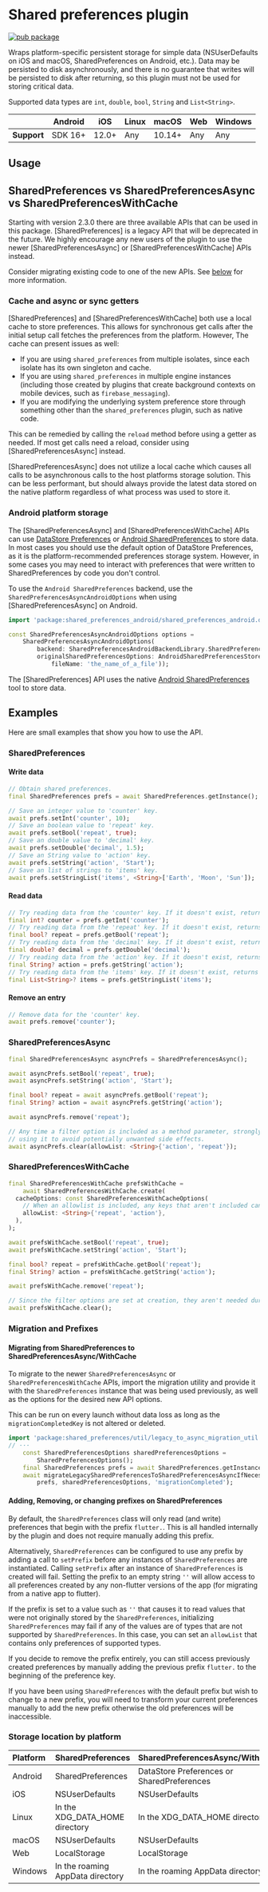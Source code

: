 # Shared preferences plugin
<?code-excerpt path-base="example/lib"?>

[![pub package](https://img.shields.io/pub/v/shared_preferences.svg)](https://pub.dev/packages/shared_preferences)

Wraps platform-specific persistent storage for simple data
(NSUserDefaults on iOS and macOS, SharedPreferences on Android, etc.).
Data may be persisted to disk asynchronously,
and there is no guarantee that writes will be persisted to disk after
returning, so this plugin must not be used for storing critical data.

Supported data types are `int`, `double`, `bool`, `String` and `List<String>`.

|             | Android | iOS   | Linux | macOS  | Web | Windows     |
|-------------|---------|-------|-------|--------|-----|-------------|
| **Support** | SDK 16+ | 12.0+ | Any   | 10.14+ | Any | Any         |

## Usage

## SharedPreferences vs SharedPreferencesAsync vs SharedPreferencesWithCache

Starting with version 2.3.0 there are three available APIs that can be used in this package.
[SharedPreferences] is a legacy API that will be deprecated in the future. We highly encourage
any new users of the plugin to use the newer [SharedPreferencesAsync] or [SharedPreferencesWithCache] 
APIs instead.

Consider migrating existing code to one of the new APIs. See [below](#migrating-from-sharedpreferences-to-sharedpreferencesasyncwithcache) 
for more information. 

### Cache and async or sync getters

[SharedPreferences] and [SharedPreferencesWithCache] both use a local cache to store preferences.
This allows for synchronous get calls after the initial setup call fetches the preferences from the platform.
However, The cache can present issues as well:

- If you are using `shared_preferences` from multiple isolates, since each
  isolate has its own singleton and cache.
- If you are using `shared_preferences` in multiple engine instances (including
  those created by plugins that create background contexts on mobile devices,
  such as `firebase_messaging`).
- If you are modifying the underlying system preference store through something
  other than the `shared_preferences` plugin, such as native code.

This can be remedied by calling the `reload` method before using a getter as needed. 
If most get calls need a reload, consider using [SharedPreferencesAsync] instead.

[SharedPreferencesAsync] does not utilize a local cache which causes all calls to be asynchronous
calls to the host platforms storage solution. This can be less performant, but should always provide the
latest data stored on the native platform regardless of what process was used to store it.

### Android platform storage

The [SharedPreferencesAsync] and [SharedPreferencesWithCache] APIs can use [DataStore Preferences](https://developer.android.com/topic/libraries/architecture/datastore) or [Android SharedPreferences](https://developer.android.com/reference/android/content/SharedPreferences) to store data.
In most cases you should use the default option of DataStore Preferences, as it is the platform-recommended preferences storage system. 
However, in some cases you may need to interact with preferences that were written to SharedPreferences by code you don't control.

To use the `Android SharedPreferences` backend, use the `SharedPreferencesAsyncAndroidOptions` when using [SharedPreferencesAsync] on Android.
<?code-excerpt "readme_excerpts.dart (Android_Options1)"?>
```dart
import 'package:shared_preferences_android/shared_preferences_android.dart';
```
<?code-excerpt "readme_excerpts.dart (Android_Options2)"?>
```dart
const SharedPreferencesAsyncAndroidOptions options =
    SharedPreferencesAsyncAndroidOptions(
        backend: SharedPreferencesAndroidBackendLibrary.SharedPreferences,
        originalSharedPreferencesOptions: AndroidSharedPreferencesStoreOptions(
            fileName: 'the_name_of_a_file'));
```

The [SharedPreferences] API uses the native [Android SharedPreferences](https://developer.android.com/reference/android/content/SharedPreferences) tool to store data.

## Examples
Here are small examples that show you how to use the API.

### SharedPreferences

#### Write data
<?code-excerpt "readme_excerpts.dart (Write)"?>
```dart
// Obtain shared preferences.
final SharedPreferences prefs = await SharedPreferences.getInstance();

// Save an integer value to 'counter' key.
await prefs.setInt('counter', 10);
// Save an boolean value to 'repeat' key.
await prefs.setBool('repeat', true);
// Save an double value to 'decimal' key.
await prefs.setDouble('decimal', 1.5);
// Save an String value to 'action' key.
await prefs.setString('action', 'Start');
// Save an list of strings to 'items' key.
await prefs.setStringList('items', <String>['Earth', 'Moon', 'Sun']);
```

#### Read data
<?code-excerpt "readme_excerpts.dart (Read)"?>
```dart
// Try reading data from the 'counter' key. If it doesn't exist, returns null.
final int? counter = prefs.getInt('counter');
// Try reading data from the 'repeat' key. If it doesn't exist, returns null.
final bool? repeat = prefs.getBool('repeat');
// Try reading data from the 'decimal' key. If it doesn't exist, returns null.
final double? decimal = prefs.getDouble('decimal');
// Try reading data from the 'action' key. If it doesn't exist, returns null.
final String? action = prefs.getString('action');
// Try reading data from the 'items' key. If it doesn't exist, returns null.
final List<String>? items = prefs.getStringList('items');
```

#### Remove an entry
<?code-excerpt "readme_excerpts.dart (Clear)"?>
```dart
// Remove data for the 'counter' key.
await prefs.remove('counter');
```

### SharedPreferencesAsync
<?code-excerpt "readme_excerpts.dart (Async)"?>
```dart
final SharedPreferencesAsync asyncPrefs = SharedPreferencesAsync();

await asyncPrefs.setBool('repeat', true);
await asyncPrefs.setString('action', 'Start');

final bool? repeat = await asyncPrefs.getBool('repeat');
final String? action = await asyncPrefs.getString('action');

await asyncPrefs.remove('repeat');

// Any time a filter option is included as a method parameter, strongly consider
// using it to avoid potentially unwanted side effects.
await asyncPrefs.clear(allowList: <String>{'action', 'repeat'});
```

### SharedPreferencesWithCache
<?code-excerpt "readme_excerpts.dart (WithCache)"?>
```dart
final SharedPreferencesWithCache prefsWithCache =
    await SharedPreferencesWithCache.create(
  cacheOptions: const SharedPreferencesWithCacheOptions(
    // When an allowlist is included, any keys that aren't included cannot be used.
    allowList: <String>{'repeat', 'action'},
  ),
);

await prefsWithCache.setBool('repeat', true);
await prefsWithCache.setString('action', 'Start');

final bool? repeat = prefsWithCache.getBool('repeat');
final String? action = prefsWithCache.getString('action');

await prefsWithCache.remove('repeat');

// Since the filter options are set at creation, they aren't needed during clear.
await prefsWithCache.clear();
```


### Migration and Prefixes

#### Migrating from SharedPreferences to SharedPreferencesAsync/WithCache

To migrate to the newer `SharedPreferencesAsync` or `SharedPreferencesWithCache` APIs, 
import the migration utility and provide it with the `SharedPreferences` instance that 
was being used previously, as well as the options for the desired new API options.

This can be run on every launch without data loss as long as the `migrationCompletedKey` is not altered or deleted.

<?code-excerpt "main.dart (migrate)"?>
```dart
import 'package:shared_preferences/util/legacy_to_async_migration_util.dart';
// ···
    const SharedPreferencesOptions sharedPreferencesOptions =
        SharedPreferencesOptions();
    final SharedPreferences prefs = await SharedPreferences.getInstance();
    await migrateLegacySharedPreferencesToSharedPreferencesAsyncIfNecessary(
        prefs, sharedPreferencesOptions, 'migrationCompleted');
```

#### Adding, Removing, or changing prefixes on SharedPreferences

By default, the `SharedPreferences` class will only read (and write) preferences
that begin with the prefix `flutter.`. This is all handled internally by the plugin
and does not require manually adding this prefix.

Alternatively, `SharedPreferences` can be configured to use any prefix by adding 
a call to `setPrefix` before any instances of `SharedPreferences` are instantiated.
Calling `setPrefix` after an instance of `SharedPreferences` is  created will fail.
Setting the prefix to an empty string `''` will allow access to all preferences created
by any non-flutter versions of the app (for migrating from a native app to flutter).

If the prefix is set to a value such as `''` that causes it to read values that were 
not originally stored by the `SharedPreferences`, initializing `SharedPreferences` 
may fail if any of the values are of types that are not supported by `SharedPreferences`.
In this case, you can set an `allowList` that contains only preferences of supported types.

If you decide to remove the prefix entirely, you can still access previously created
preferences by manually adding the previous prefix `flutter.` to the beginning of 
the preference key.

If you have been using `SharedPreferences` with the default prefix but wish to change
to a new prefix, you will need to transform your current preferences manually to add 
the new prefix otherwise the old preferences will be inaccessible.

### Storage location by platform

| Platform | SharedPreferences | SharedPreferencesAsync/WithCache |
| :--- | :--- | :--- |
| Android | SharedPreferences | DataStore Preferences or SharedPreferences |
| iOS | NSUserDefaults | NSUserDefaults |
| Linux | In the XDG_DATA_HOME directory | In the XDG_DATA_HOME directory |
| macOS | NSUserDefaults | NSUserDefaults |
| Web | LocalStorage | LocalStorage |
| Windows | In the roaming AppData directory | In the roaming AppData directory |
